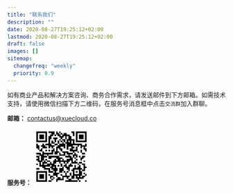 ```yaml
---
title: "联系我们"
description: ""
date: 2020-08-27T19:25:12+02:00
lastmod: 2020-08-27T19:25:12+02:00
draft: false
images: []
sitemap:
  changefreq: "weekly"
  priority: 0.9
---
```


如有商业产品和解决方案咨询、商务合作需求，请发送邮件到下方邮箱。如需技术支持，请使用微信扫描下方二维码，在服务号消息框中点击`交流群`加入群聊。

**邮箱：** [contactus@xuecloud.co](mailto:contactus@xuecloud.co)

**服务号：** <img src="gh.svg" width="130" height="130">

